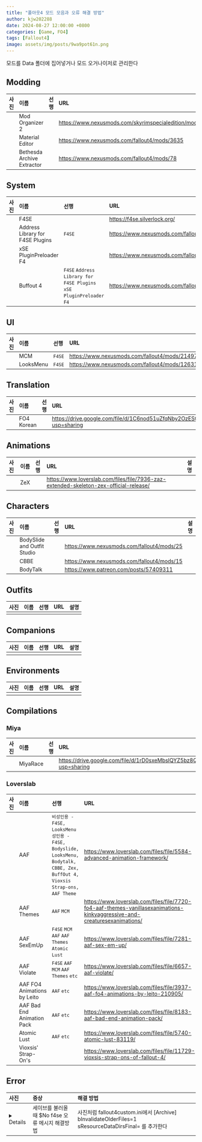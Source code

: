 ```yaml
---
title: "폴아웃4 모드 모음과 오류 해결 방법"
author: kjw202288
date: 2024-08-27 12:00:00 +0800
categories: [Game, FO4]
tags: [Fallout4]
image: assets/img/posts/9wa9pot61n.png
---
```


모드를 Data 폴더에 집어넣거나 모드 오거나이저로 관리한다

## Modding

| 사진 | 이름 | 선행 | URL | 설명 | 
|:---|:---|:---|:---|:---|
|| Mod Organizer 2 | | <https://www.nexusmods.com/skyrimspecialedition/mods/6194> ||
|| Material Editor | | <https://www.nexusmods.com/fallout4/mods/3635> ||
|| Bethesda Archive Extractor | | <https://www.nexusmods.com/fallout4/mods/78> ||

## System

| 사진 | 이름 | 선행 | URL | 설명 | 
|:---|:---|:---|:---|:---|
|| F4SE  | | <https://f4se.silverlock.org/> ||
|| Address Library for F4SE Plugins  | `F4SE`  | <https://www.nexusmods.com/fallout4/mods/47327> ||
|| xSE PluginPreloader F4  | | <https://www.nexusmods.com/fallout4/mods/33946> ||
|| Buffout 4  | `F4SE` `Address Library for F4SE Plugins` `xSE PluginPreloader F4` | <https://www.nexusmods.com/fallout4/mods/47359> ||

## UI

| 사진 | 이름 | 선행 | URL | 설명 | 
|:---|:---|:---|:---|:---|
|| MCM | `F4SE` | <https://www.nexusmods.com/fallout4/mods/21497> ||
|| LooksMenu | `F4SE`  | <https://www.nexusmods.com/fallout4/mods/12631> ||

## Translation

| 사진 | 이름 | 선행 | URL | 설명 | 
|:---|:---|:---|:---|:---|
|| FO4 Korean  | | <https://drive.google.com/file/d/1C6nod51uZfqNby2OzESOPSgq4yrq2ggb/view?usp=sharing> ||

## Animations

| 사진 | 이름 | 선행 | URL | 설명 | 
|:---|:---|:---|:---|:---|
|| ZeX  | | <https://www.loverslab.com/files/file/7936-zaz-extended-skeleton-zex-official-release/> ||


## Characters

| 사진 | 이름 | 선행 | URL | 설명 | 
|:---|:---|:---|:---|:---|
|| BodySlide and Outfit Studio  | | <https://www.nexusmods.com/fallout4/mods/25> ||
|| CBBE  | | <https://www.nexusmods.com/fallout4/mods/15> ||
|| BodyTalk  | | <https://www.patreon.com/posts/57409311> ||

## Outfits

| 사진 | 이름 | 선행 | URL | 설명 | 
|:---|:---|:---|:---|:---|
||||||



## Companions

| 사진 | 이름 | 선행 | URL | 설명 | 
|:---|:---|:---|:---|:---|
||||||


## Environments

| 사진 | 이름 | 선행 | URL | 설명 | 
|:---|:---|:---|:---|:---|
||||||


## Compilations

### Miya

| 사진 | 이름 | 선행 | URL | 설명 | 
|:---|:---|:---|:---|:---|
|| MiyaRace | | <https://drive.google.com/file/d/1rD0sxeMbsIQYZ5bz8Q4Qi1YUMdOeGZjA/view?usp=sharing> ||

### Loverslab

| 사진 | 이름 | 선행 | URL | 설명 | 
|:---|:---|:---|:---|:---|
|| AAF  | `비성인용 - F4SE, LooksMenu` `성인용 - F4SE, Bodyslide, LooksMenu, Bodytalk, CBBE, Zex, BuffOut 4, Vioxsis Strap-ons, AAF Theme`     | <https://www.loverslab.com/files/file/5584-advanced-animation-framework/> ||
|| AAF Themes  | `AAF` `MCM`  | <https://www.loverslab.com/files/file/7720-fo4-aaf-themes-vanillasexanimations-kinkyaggressive-and-creaturesexanimations/> ||
|| AAF SexEmUp  | `F4SE` `MCM` `AAF` `AAF Themes` `Atomic Lust` | <https://www.loverslab.com/files/file/7281-aaf-sex-em-up/> ||
|| AAF Violate | `F4SE` `AAF` `MCM` `AAF Themes` `etc` | <https://www.loverslab.com/files/file/6657-aaf-violate/> ||
|| AAF FO4 Animations by Leito  | `AAF` `etc` | <https://www.loverslab.com/files/file/3937-aaf-fo4-animations-by-leito-210905/> ||
|| AAF Bad End Animation Pack  | `AAF` `etc` | <https://www.loverslab.com/files/file/8183-aaf-bad-end-animation-pack/> ||
|| Atomic Lust  | `AAF` `etc` | <https://www.loverslab.com/files/file/5740-atomic-lust-83119/> ||
|| Vioxsis' Strap-On's  | | <https://www.loverslab.com/files/file/11729-vioxsis-strap-ons-of-fallout-4/> ||


## Error

| 사진 | 증상 | 해결 방법 |
|:---|:---|:---|
|<details><img src="assets/img/posts/9wa9pot61n.png"></details>|세이브를 불러올때 $No f4se 오류 메시지 해결방법|사진처럼 fallout4custom.ini에서 [Archive] bInvalidateOlderFiles=1 sResourceDataDirsFinal= 를 추가한다|